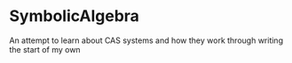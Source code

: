 # SymbolicAlgebra
An attempt to learn about CAS systems and how they work through writing the start of my own
